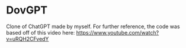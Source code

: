 # DovGPT
Clone of ChatGPT made by myself. For further reference, the code was based off of this video here: https://www.youtube.com/watch?v=uRQH2CFvedY
